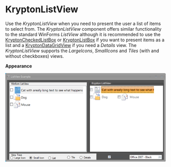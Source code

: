 # KryptonListView

Use the *KryptonListView* when you need to present the user a list of items to select from. The *KryptonListView* component offers similar functionality to the standard WinForms *ListView* although it is recommended to use the [KryptonCheckedListBox](KryptonCheckedListBox.md) or [KryptonListBox](KryptonListBox.md) if you want to present items as a list and a [KryptonDataGridView](KryptonDataGridView.md) if you need a *Details* view. The *KryptonListView* supports the *LargeIcons*, *SmallIcons* and *Tiles* (with and without checkboxes) views.

**Appearance**

![](Images/KryptonListView.png)